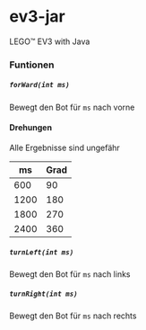 # ev3-jar
LEGO™ EV3 with Java
### Funtionen
##### `forWard(int ms)` 
Bewegt den Bot für `ms` nach vorne
#### Drehungen
Alle Ergebnisse sind ungefähr

ms|Grad
--------|-----------
600|90
1200|180
1800|270
2400|360
##### `turnLeft(int ms)` 
Bewegt den Bot für `ms` nach links
##### `turnRight(int ms)` 
Bewegt den Bot für `ms` nach rechts
